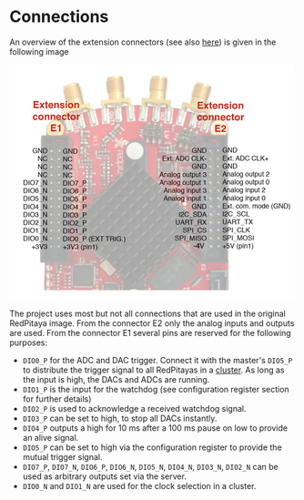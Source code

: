 # Connections

An overview of the extension connectors (see also [here](http://redpitaya.readthedocs.io/en/latest/developerGuide/125-14/extent.html)) is given in the following image

![Connectors](./assets/Extension_connector.png)

The project uses most but not all connections that are used in the original RedPitaya image. From the connector E2 only the analog inputs and outputs are used. From the connector E1 several pins are reserved for the following purposes:
* `DIO0_P` for the ADC and DAC trigger. Connect it with the master's `DIO5_P` to distribute the trigger signal to all RedPitayas in a [cluster](cluster.md). As long as the input is high, the DACs and ADCs are running.
* `DIO1_P` is the input for the watchdog (see configuration register section for further details)
* `DIO2_P` is used to acknowledge a received watchdog signal.
* `DIO3_P` can be set to high, to stop all DACs instantly.
* `DIO4_P` outputs a high for 10 ms after a 100 ms pause on low to provide an alive signal.
* `DIO5_P` can be set to high via the configuration register to provide the mutual trigger signal.
* `DIO7_P`, `DIO7_N`, `DIO6_P`, `DIO6_N`, `DIO5_N`, `DIO4_N`, `DIO3_N`, `DIO2_N` can be used as arbitrary outputs set via the server.
* `DIO0_N` and `DIO1_N` are used for the clock selection in a cluster.
